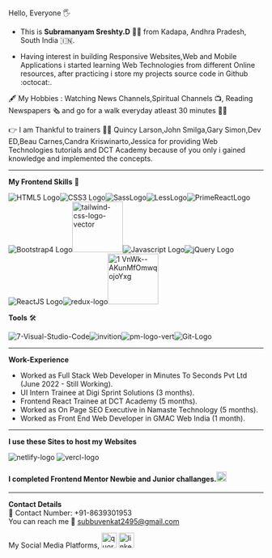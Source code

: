 Hello, Everyone :raised_hand_with_fingers_splayed:

* This is **Subramanyam Sreshty.D** :man_technologist:   from Kadapa, Andhra Pradesh, South India :india:.

* Having interest in building Responsive Websites,Web and Mobile Applications i started learning Web Technologies from different Online resources, after practicing i store my projects source code in Github :octocat:.

:fountain_pen: My Hobbies : Watching News Channels,Spiritual Channels :tv:, Reading Newspapers :newspaper_roll: and go for a walk everyday atleast 30 minutes :walking_man:

:point_right: I am Thankful to trainers :man_teacher: Quincy Larson,John Smilga,Gary Simon,Dev ED,Beau Carnes,Candra Kriswinarto,Jessica for providing Web Technologies tutorials and DCT Academy because of you only i gained knowledge and implemented the concepts.

---

**My Frontend Skills** :metal:

![HTML5 Logo](https://user-images.githubusercontent.com/57181459/122751581-97a0b900-d2ad-11eb-92ec-25eba3847576.JPG)![CSS3 Logo](https://user-images.githubusercontent.com/57181459/122751588-98d1e600-d2ad-11eb-92a8-22e0d12f599d.png)![SassLogo](https://user-images.githubusercontent.com/57181459/122751603-9e2f3080-d2ad-11eb-8baf-486e35711217.png)![LessLogo](https://user-images.githubusercontent.com/57181459/224227852-5319c3d9-74d9-4777-ac1c-3f0e55735bcc.png)![PrimeReactLogo](https://user-images.githubusercontent.com/57181459/224227862-403f37f0-8258-4009-9b82-c5952eb8f08b.jpg)
![Bootstrap4 Logo](https://user-images.githubusercontent.com/57181459/122751607-9ec7c700-d2ad-11eb-937f-3a1875693e85.jpg)<img width="100" alt="tailwind-css-logo-vector" src="https://user-images.githubusercontent.com/57181459/215065284-41090e4c-5ef7-4a6b-aa5c-62a219dc3f68.png">![Javascript Logo](https://user-images.githubusercontent.com/57181459/122751608-9f605d80-d2ad-11eb-84f6-af72bd2b3794.jpg)![jQuery Logo](https://user-images.githubusercontent.com/57181459/122751639-a6876b80-d2ad-11eb-88f1-63ec9541aad0.png)![ReactJS Logo](https://user-images.githubusercontent.com/57181459/122751612-9ff8f400-d2ad-11eb-8137-ed37be98629d.png)![redux-logo](https://user-images.githubusercontent.com/57181459/142138278-4bd7cc80-f7d7-4c21-8d59-d8b839b4f259.jpg)<img width="100" alt="1 VnWk--AKunMfOmwqojoYxg" src="https://user-images.githubusercontent.com/57181459/215065923-3518cdc9-6280-4a1c-8bb3-46f8ca3977ba.png">

**Tools** :hammer_and_wrench:

![7-Visual-Studio-Code](https://user-images.githubusercontent.com/57181459/142139339-549b4a48-f5bd-4542-942d-7152141bda8e.jpg)![invition](https://user-images.githubusercontent.com/57181459/142139388-85c00271-b4c0-4d90-92c6-a6869b3fed5f.png)![pm-logo-vert](https://user-images.githubusercontent.com/57181459/142139312-4e01106e-c1a4-4485-837e-194b69aea0b4.jpg)![Git-Logo](https://user-images.githubusercontent.com/57181459/215066979-977c3c4a-e262-47de-a44a-832018aa9e6f.jpg)

---

**Work-Experience**
  * Worked as Full Stack Web Developer in Minutes To Seconds Pvt Ltd (June 2022 - Still Working).
  * UI Intern Trainee at Digi Sprint Solutions (3 months).
  * Frontend React Trainee at DCT Academy (5 months).
  * Worked as On Page SEO Executive in Namaste Technology (5 months).
  *	Worked as Front End Web Developer in GMAC Web India (1 month).	
 ---

**I use these Sites to host my Websites**

![netlify-logo](https://user-images.githubusercontent.com/57181459/122751660-ae471000-d2ad-11eb-8bf2-0611a5c698d3.jpg)
![vercl-logo](https://user-images.githubusercontent.com/57181459/122751671-b1da9700-d2ad-11eb-8090-923a91c14b04.png)

#### I completed Frontend Mentor Newbie and Junior challanges.[<img src='https://www.frontendmentor.io/static/images/logo-desktop.svg' height='20' alt='front-end-mentor'>](https://www.frontendmentor.io/profile/Subbu23M)

---
**Contact Details** <br/>
:calling: Contact Number: +91-8639301953 <br/>
You can reach me :e-mail: subbuvenkat2495@gmail.com


My Social Media Platforms,
[<img src='https://cdn.jsdelivr.net/npm/simple-icons@3.0.1/icons/quora.svg' alt='quora' height='30'>](https://www.quora.com/profile/Subramanyam-Sreshty-D) [<img src='https://findicons.com/files/icons/1982/social_me/60/linkedin.png' height='30' alt='linkedin-logo'/>](https://www.linkedin.com/in/subramanyam-sreshty-d-b16aa21b4/")

